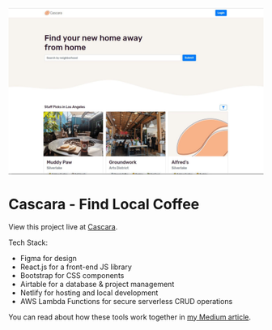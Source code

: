 ![](cascara-screenshot.JPG)

# Cascara - Find Local Coffee

View this project live at [Cascara](https://getcascara.com/). 

Tech Stack:
- Figma for design
- React.js for a front-end JS library
- Bootstrap for CSS components
- Airtable for a database & project management
- Netlify for hosting and local development
- AWS Lambda Functions for secure serverless CRUD operations

You can read about how these tools work together in [my Medium article](https://medium.com/@murphystude/up-and-running-with-netlify-airtable-and-react-428959473cf0).
